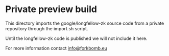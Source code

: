 # Private preview build

This directory imports the google/longfellow-zk source code from a private repository through the import.sh script.

Until the longfellow-zk code is published we will not include it here.

For more information contact info@forkbomb.eu

